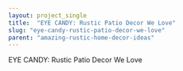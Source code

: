 ```yaml
---
layout: project_single
title:  "EYE CANDY: Rustic Patio Decor We Love"
slug: "eye-candy-rustic-patio-decor-we-love"
parent: "amazing-rustic-home-decor-ideas"
---
```

EYE CANDY: Rustic Patio Decor We Love